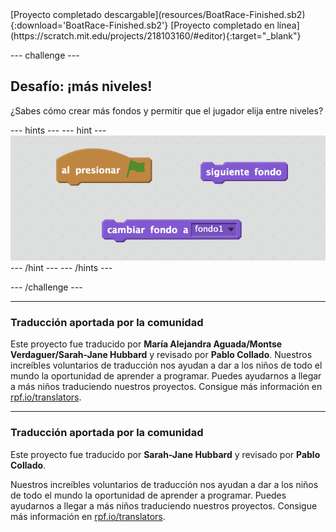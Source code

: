 <div class="p-hero-buttons">
  [Proyecto completado descargable](resources/BoatRace-Finished.sb2){:download='BoatRace-Finished.sb2'}
  [Proyecto completado en línea](https://scratch.mit.edu/projects/218103160/#editor){:target="_blank"}
</div>

--- challenge ---

## Desafío: ¡más niveles!

¿Sabes cómo crear más fondos y permitir que el jugador elija entre niveles?

--- hints --- 
--- hint --- 
![screenshot](images/boat-levels-blocks.png) 
--- /hint --- 
--- /hints ---

--- /challenge ---

***

### Traducción aportada por la comunidad

Este proyecto fue traducido por **María Alejandra Aguada/Montse Verdaguer/Sarah-Jane Hubbard** y revisado por **Pablo Collado**. Nuestros increíbles voluntarios de traducción nos ayudan a dar a los niños de todo el mundo la oportunidad de aprender a programar. Puedes ayudarnos a llegar a más niños traduciendo nuestros proyectos. Consigue más información en [rpf.io/translators](https://rpfo.io/translators).


***

### Traducción aportada por la comunidad
Este proyecto fue traducido por **Sarah-Jane Hubbard** y revisado por **Pablo Collado**.

Nuestros increíbles voluntarios de traducción nos ayudan a dar a los niños de todo el mundo la oportunidad de aprender a programar. Puedes ayudarnos a llegar a más niños traduciendo nuestros proyectos. Consigue más información en [rpf.io/translators](https://rpf.io/translators).
